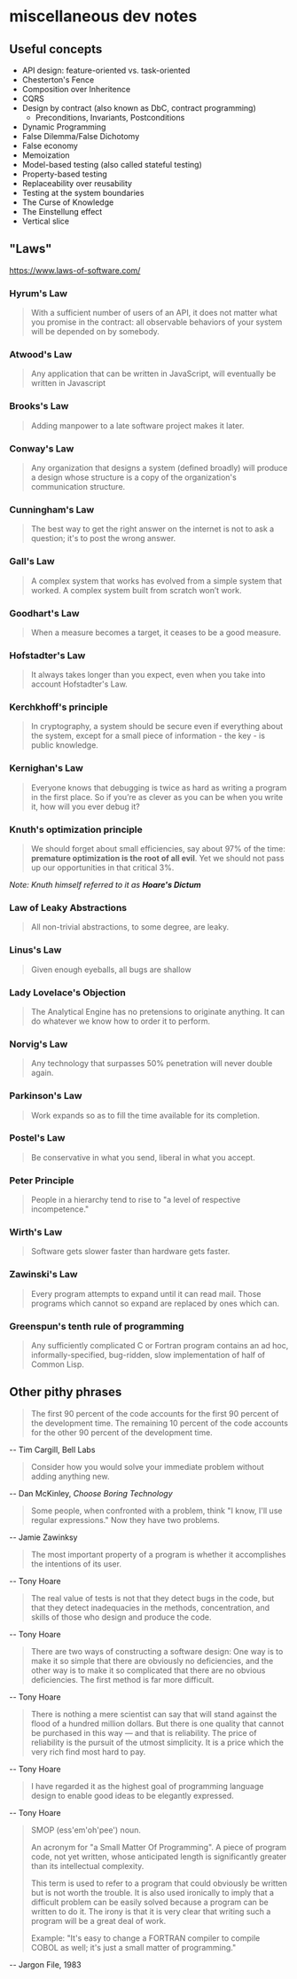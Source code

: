 # miscellaneous dev notes

## Useful concepts

- API design: feature-oriented vs. task-oriented
- Chesterton's Fence
- Composition over Inheritence
- CQRS
- Design by contract (also known as DbC, contract programming)
  - Preconditions, Invariants, Postconditions
- Dynamic Programming
- False Dilemma/False Dichotomy
- False economy
- Memoization
- Model-based testing (also called stateful testing)
- Property-based testing
- Replaceability over reusability
- Testing at the system boundaries
- The Curse of Knowledge
- The Einstellung effect
- Vertical slice

## "Laws"

<https://www.laws-of-software.com/>

### Hyrum's Law

> With a sufficient number of users of an API, it does not matter what you promise in the contract: all observable behaviors of your system will be depended on by somebody.

### Atwood's Law

> Any application that can be written in JavaScript, will eventually be written in Javascript

### Brooks's Law

> Adding manpower to a late software project makes it later.

### Conway's Law

> Any organization that designs a system (defined broadly) will produce a design whose structure is a copy of the organization's communication structure.

### Cunningham's Law

> The best way to get the right answer on the internet is not to ask a question; it's to post the wrong answer.

### Gall's Law

> A complex system that works has evolved from a simple system that worked. A complex system built from scratch won’t work.

### Goodhart's Law

> When a measure becomes a target, it ceases to be a good measure.

### Hofstadter's Law

> It always takes longer than you expect, even when you take into account Hofstadter's Law.

### Kerchkhoff's principle

> In cryptography, a system should be secure even if everything about the system, except for a small piece of information - the key - is public knowledge.

### Kernighan's Law

> Everyone knows that debugging is twice as hard as writing a program in the first place. So if you’re as clever as you can be when you write it, how will you ever debug it?

### Knuth's optimization principle

> We should forget about small efficiencies, say about 97% of the time: **premature optimization is the root of all evil**. Yet we should not pass up our opportunities in that critical 3%.

_Note: Knuth himself referred to it as **Hoare's Dictum**_

### Law of Leaky Abstractions

> All non-trivial abstractions, to some degree, are leaky.

### Linus's Law

> Given enough eyeballs, all bugs are shallow

### Lady Lovelace's Objection

> The Analytical Engine has no pretensions to originate anything. It can do whatever we know how to order it to perform.

### Norvig's Law

> Any technology that surpasses 50% penetration will never double again.

### Parkinson's Law

> Work expands so as to fill the time available for its completion.

### Postel's Law

> Be conservative in what you send, liberal in what you accept.

### Peter Principle

> People in a hierarchy tend to rise to "a level of respective incompetence."

### Wirth's Law

> Software gets slower faster than hardware gets faster.

### Zawinski's Law

> Every program attempts to expand until it can read mail. Those programs which cannot so expand are replaced by ones which can.

### Greenspun's tenth rule of programming

> Any sufficiently complicated C or Fortran program contains an ad hoc, informally-specified, bug-ridden, slow implementation of half of Common Lisp.

## Other pithy phrases

> The first 90 percent of the code accounts for the first 90 percent of the development time. The remaining 10 percent of the code accounts for the other 90 percent of the development time.

-- Tim Cargill, Bell Labs

> Consider how you would solve your immediate problem without adding anything new.

-- Dan McKinley, _Choose Boring Technology_

> Some people, when confronted with a problem, think "I know, I'll use regular expressions." Now they have two problems.

-- Jamie Zawinksy

> The most important property of a program is whether it accomplishes the intentions of its user.

-- Tony Hoare

> The real value of tests is not that they detect bugs in the code, but that they detect inadequacies in the methods, concentration, and skills of those who design and produce the code.

-- Tony Hoare

> There are two ways of constructing a software design: One way is to make it so simple that there are obviously no deficiencies, and the other way is to make it so complicated that there are no obvious deficiencies. The first method is far more difficult.

-- Tony Hoare

> There is nothing a mere scientist can say that will stand against the flood of a hundred million dollars. But there is one quality that cannot be purchased in this way — and that is reliability. The price of reliability is the pursuit of the utmost simplicity. It is a price which the very rich find most hard to pay.

-- Tony Hoare

> I have regarded it as the highest goal of programming language design to enable good ideas to be elegantly expressed.

-- Tony Hoare

> SMOP (ess'em'oh'pee') noun.
>
> An acronym for "a Small Matter Of Programming". A piece of program code, not yet written, whose anticipated length is significantly greater than its intellectual complexity.
>
> This term is used to refer to a program that could obviously be written but is not worth the trouble. It is also used ironically to imply that a difficult problem can be easily solved because a program can be written to do it. The irony is that it is very clear that writing such a program will be a great deal of work.
>
> Example: "It's easy to change a FORTRAN compiler to compile COBOL as well; it's just a small matter of programming."

-- Jargon File, 1983
